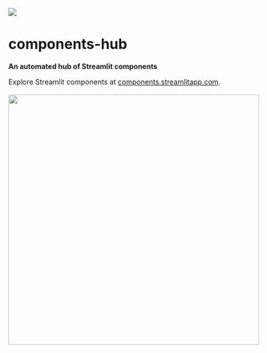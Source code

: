 <a href="https://components.streamlit.app/" title="Components Hub"><img src="https://static.streamlit.io/badges/streamlit_badge_black_white.svg"></a><br>
# components-hub
<strong>An automated hub of Streamlit components</strong>

<p align="left">
     Explore Streamlit components at <a href="https://components.streamlitapp.com">components.streamlitapp.com</a>.<br><br>
     <img src="https://user-images.githubusercontent.com/16867691/205152146-36fa64a3-0f41-43c7-99c9-b58be2cf63a1.gif" width="500px"></img>
</p>
